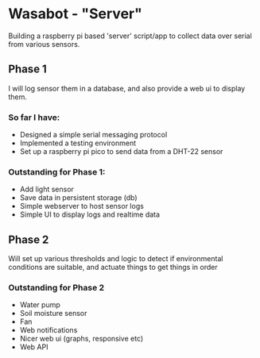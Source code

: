 # Wasabot - "Server"


Building a raspberry pi based 'server' script/app to collect data over serial from various sensors.

## Phase 1
I will log sensor them in a database, and also provide a web ui to display them.

### So far I have:
* Designed a simple serial messaging protocol
* Implemented a testing environment
* Set up a raspberry pi pico to send data from a DHT-22 sensor

### Outstanding for Phase 1:
* Add light sensor
* Save data in persistent storage (db)
* Simple webserver to host sensor logs
* Simple UI to display logs and realtime data

## Phase 2
Will set up various thresholds and logic to detect if environmental conditions are suitable, and actuate things to get
things in order

### Outstanding for Phase 2
* Water pump
* Soil moisture sensor
* Fan
* Web notifications 
* Nicer web ui (graphs, responsive etc)
* Web API

